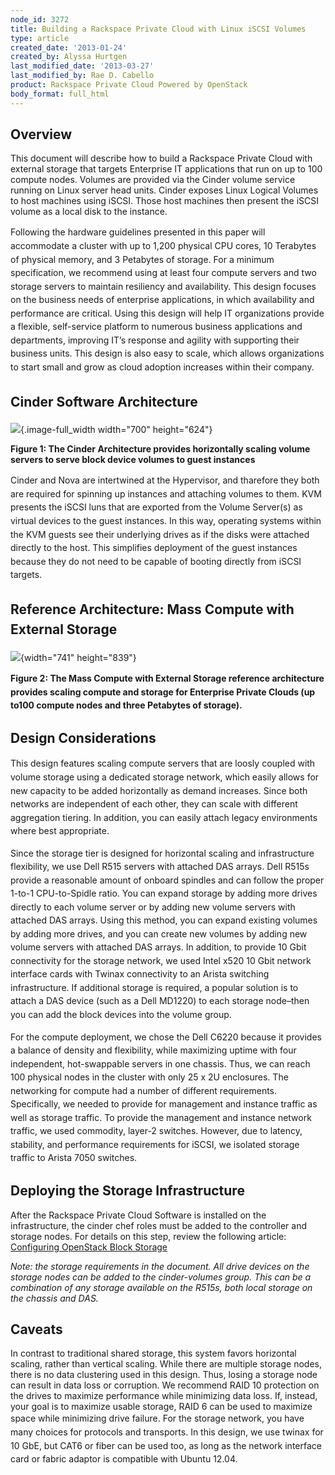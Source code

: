 ```yaml
---
node_id: 3272
title: Building a Rackspace Private Cloud with Linux iSCSI Volumes
type: article
created_date: '2013-01-24'
created_by: Alyssa Hurtgen
last_modified_date: '2013-03-27'
last_modified_by: Rae D. Cabello
product: Rackspace Private Cloud Powered by OpenStack
body_format: full_html
---
```


Overview
--------

This document will describe how to build a Rackspace Private Cloud with
external storage that targets Enterprise IT applications that run on up
to 100 compute nodes. Volumes are provided via the Cinder volume service
running on Linux server head units. Cinder exposes Linux Logical Volumes
to host machines using iSCSI. Those host machines then present the iSCSI
volume as a local disk to the instance.

<span style="line-height: 1.538em;">Following the hardware guidelines
presented in this paper will accommodate a cluster with up to 1,200
physical CPU cores, 10 Terabytes of physical memory, and 3 Petabytes of
storage. For a minimum specification, we recommend using at least four
compute servers and two storage servers to maintain resiliency and
availability. </span><span style="line-height: 1.538em;">This design
focuses on the business needs of enterprise applications, in which
availability and performance are critical. Using this design will help
IT organizations provide a flexible, self-service platform to numerous
business applications and departments, improving IT&rsquo;s response and
agility with supporting their business units. This design is also easy
to scale, which allows organizations to start small and grow as cloud
adoption increases within their company.</span>

<span style="line-height: 1.538em;"> </span>
--------------------------------------------

<span style="line-height: 1.538em;">Cinder Software Architecture</span>
-----------------------------------------------------------------------

![](/knowledge_center/sites/default/files/styles/full_width/public/field/image/cinder-refarch-sims.png){.image-full_width
width="700" height="624"}

**Figure 1: The Cinder Architecture provides horizontally scaling volume
servers to serve block device volumes to guest instances**

<span style="line-height: 1.538em;">Cinder and Nova are intertwined at
the Hypervisor, and tharefore they both are required for spinning up
instances and attaching volumes to them. KVM presents the iSCSI luns
that are exported from the Volume Server(s) as virtual devices to the
guest instances. In this way, operating systems within the KVM guests
see their underlying drives as if  the disks were attached directly to
the host. This simplifies deployment of the guest instances because they
do not need to be capable of booting directly from iSCSI targets.</span>

<span style="line-height: 1.538em;"> </span>

<span style="line-height: 1.538em;">Reference Architecture: Mass Compute with External Storage</span>
-----------------------------------------------------------------------------------------------------

![](https://8026b2e3760e2433679c-fffceaebb8c6ee053c935e8915a3fbe7.ssl.cf2.rackcdn.com/field/image/Screen%20Shot%202013-03-27%20at%2012.08.10%20PM.png){width="741"
height="839"}

**<span style="line-height: 1.538em;">Figure 2: The Mass Compute with
External Storage reference architecture provides scaling compute and
storage for  Enterprise Private Clouds (up to100 compute nodes and three
Petabytes of storage).</span>**



Design Considerations
---------------------

<span style="line-height: 1.538em;">This design features scaling compute
servers that are loosly coupled with volume storage using a dedicated
storage network, which easily allows for new capacity to be added
horizontally as demand increases. Since both networks are independent of
each other, they can scale with different aggregation tiering. In
addition, you can easily attach legacy environments where best
appropriate.</span>

<span style="line-height: 1.538em;">Since the storage tier is designed
for horizontal scaling and infrastructure flexibility, we use Dell R515
servers with attached DAS arrays. Dell R515s provide a reasonable amount
of onboard spindles and can follow the proper 1-to-1 CPU-to-Spidle
ratio. You can expand storage by adding more drives directly to each
volume server or by adding new volume servers with attached DAS arrays.
Using this method, you can expand existing volumes by adding more
drives, and you can create new volumes by adding new volume servers with
attached DAS arrays. </span><span style="line-height: 1.538em;">In
addition, to provide 10 Gbit connectivity for the storage network, we
used Intel x520 10 Gbit network interface cards with Twinax connectivity
to an Arista switching infrastructure. If additional storage is
required, a popular solution is to attach a DAS device (such as a Dell
MD1220) to each storage node&ndash;then you can add the block devices into the
volume group.</span>

<span style="line-height: 1.538em;">For the compute deployment, we chose
the Dell C6220 because it provides a balance of density and flexibility,
while maximizing uptime with four independent, hot-swappable servers in
one chassis. Thus, we can reach 100 physical nodes in the cluster with
only 25 x 2U enclosures. </span><span style="line-height: 1.538em;">The
networking for compute had a number of different requirements.
Specifically, we needed to provide for management and instance traffic
as well as storage traffic. To provide the management and instance
network traffic, we used commodity, layer-2 switches. However, due to
latency, stability, and performance requirements for iSCSI, we isolated
storage traffic to Arista 7050 switches. </span>



Deploying the Storage Infrastructure
------------------------------------

After the Rackspace Private Cloud Software is installed on the
infrastructure, the cinder chef roles must be added to the controller
and storage nodes. For details on this step, review the following
article: [Configuring OpenStack Block
Storage](/howto/configuring-openstack-block-storage)[
](/howto/configuring-openstack-block-storage)

*Note: the storage requirements in the document. All drive devices on
the storage nodes can be added to the cinder-volumes group. This can be
a combination of any storage available on the R515s, both local storage
on the chassis and DAS.*

Caveats
-------

In contrast to traditional shared storage, this system favors horizontal
scaling, rather than vertical scaling. While there are multiple storage
nodes, there is no data clustering used in this design. Thus, losing a
storage node can result in data loss or corruption. We recommend RAID 10
protection on the drives to maximize performance while minimizing data
loss. If, instead, your goal is to maximize usable storage, RAID 6 can
be used to maximize space while minimizing drive failure. <span
style="line-height: 1.538em;">For the storage network, you have many
choices for protocols and transports. In this design, we use twinax for
10 GbE, but CAT6 or fiber can be used too, as long as the network
interface card or fabric adaptor is compatible with Ubuntu 12.04.</span>

